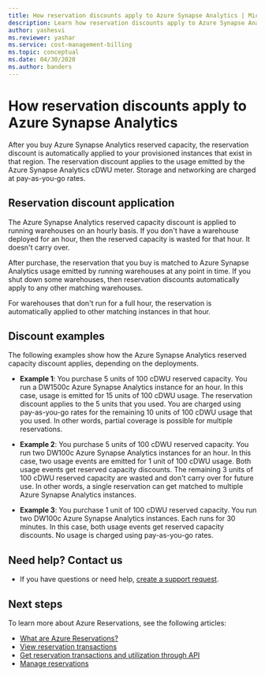 ```yaml
---
title: How reservation discounts apply to Azure Synapse Analytics | Microsoft Docs
description: Learn how reservation discounts apply to Azure Synapse Analytics to help save you money.
author: yashesvi
ms.reviewer: yashar
ms.service: cost-management-billing
ms.topic: conceptual
ms.date: 04/30/2020
ms.author: banders
---
```


# How reservation discounts apply to Azure Synapse Analytics

After you buy Azure Synapse Analytics reserved capacity, the reservation discount is automatically applied to your provisioned instances that exist in that region. The reservation discount applies to the usage emitted by the Azure Synapse Analytics cDWU meter. Storage and networking are charged at pay-as-you-go rates.

## Reservation discount application

The Azure Synapse Analytics reserved capacity discount is applied to running warehouses on an hourly basis. If you don't have a warehouse deployed for an hour, then the reserved capacity is wasted for that hour. It doesn't carry over.

After purchase, the reservation that you buy is matched to Azure Synapse Analytics usage emitted by running warehouses at any point in time. If you shut down some warehouses, then reservation discounts automatically apply to any other matching warehouses.

For warehouses that don't run for a full hour, the reservation is automatically applied to other matching instances in that hour.

## Discount examples

The following examples show how the Azure Synapse Analytics reserved capacity discount applies, depending on the deployments.

- **Example 1**: You purchase 5 units of 100 cDWU reserved capacity. You run a DW1500c Azure Synapse Analytics instance for an hour. In this case, usage is emitted for 15 units of 100 cDWU usage. The reservation discount applies to the 5 units that you used. You are charged using pay-as-you-go rates for the remaining 10 units of 100 cDWU usage that you used. In other words, partial coverage is possible for multiple reservations.

- **Example 2**: You purchase 5 units of 100 cDWU reserved capacity. You run two DW100c Azure Synapse Analytics instances for an hour. In this case, two usage events are emitted for 1 unit of 100 cDWU usage. Both usage events get reserved capacity discounts. The remaining 3 units of 100 cDWU reserved capacity are wasted and don't carry over for future use. In other words, a single reservation can get matched to multiple Azure Synapse Analytics instances.

- **Example 3**: You purchase 1 unit of 100 cDWU reserved capacity. You run two DW100c Azure Synapse Analytics instances. Each runs for 30 minutes. In this case, both usage events get reserved capacity discounts. No usage is charged using pay-as-you-go rates.

## Need help? Contact us

- If you have questions or need help, [create a support request](https://go.microsoft.com/fwlink/?linkid=2083458).

## Next steps

To learn more about Azure Reservations, see the following articles:

- [What are Azure Reservations?](save-compute-costs-reservations.md)
- [View reservation transactions](view-reservations.md)
- [Get reservation transactions and utilization through API](reservation-apis.md)
- [Manage reservations](manage-reserved-vm-instance.md)
